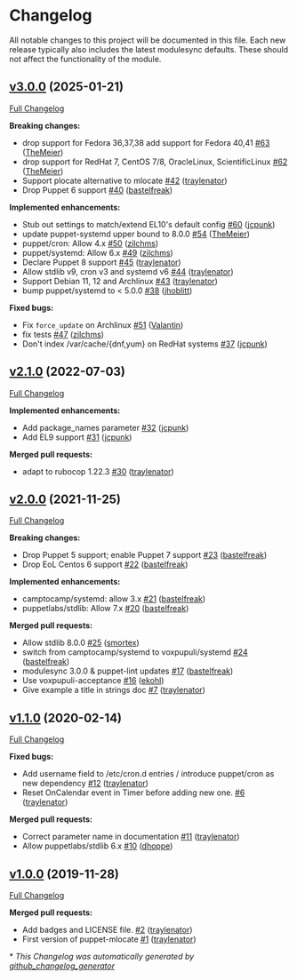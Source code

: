# Changelog

All notable changes to this project will be documented in this file.
Each new release typically also includes the latest modulesync defaults.
These should not affect the functionality of the module.

## [v3.0.0](https://github.com/voxpupuli/puppet-mlocate/tree/v3.0.0) (2025-01-21)

[Full Changelog](https://github.com/voxpupuli/puppet-mlocate/compare/v2.1.0...v3.0.0)

**Breaking changes:**

- drop support for Fedora 36,37,38 add support for Fedora 40,41 [\#63](https://github.com/voxpupuli/puppet-mlocate/pull/63) ([TheMeier](https://github.com/TheMeier))
- drop support for RedHat 7, CentOS 7/8, OracleLinux, ScientificLinux [\#62](https://github.com/voxpupuli/puppet-mlocate/pull/62) ([TheMeier](https://github.com/TheMeier))
- Support plocate alternative to mlocate [\#42](https://github.com/voxpupuli/puppet-mlocate/pull/42) ([traylenator](https://github.com/traylenator))
- Drop Puppet 6 support [\#40](https://github.com/voxpupuli/puppet-mlocate/pull/40) ([bastelfreak](https://github.com/bastelfreak))

**Implemented enhancements:**

- Stub out settings to match/extend EL10's default config [\#60](https://github.com/voxpupuli/puppet-mlocate/pull/60) ([jcpunk](https://github.com/jcpunk))
- update puppet-systemd upper bound to 8.0.0 [\#54](https://github.com/voxpupuli/puppet-mlocate/pull/54) ([TheMeier](https://github.com/TheMeier))
- puppet/cron: Allow 4.x [\#50](https://github.com/voxpupuli/puppet-mlocate/pull/50) ([zilchms](https://github.com/zilchms))
- puppet/systemd: Allow 6.x [\#49](https://github.com/voxpupuli/puppet-mlocate/pull/49) ([zilchms](https://github.com/zilchms))
- Declare Puppet 8 support [\#45](https://github.com/voxpupuli/puppet-mlocate/pull/45) ([traylenator](https://github.com/traylenator))
- Allow  stdlib v9, cron v3 and systemd v6 [\#44](https://github.com/voxpupuli/puppet-mlocate/pull/44) ([traylenator](https://github.com/traylenator))
- Support Debian 11, 12 and Archlinux [\#43](https://github.com/voxpupuli/puppet-mlocate/pull/43) ([traylenator](https://github.com/traylenator))
- bump puppet/systemd to \< 5.0.0 [\#38](https://github.com/voxpupuli/puppet-mlocate/pull/38) ([jhoblitt](https://github.com/jhoblitt))

**Fixed bugs:**

- Fix `force_update` on Archlinux [\#51](https://github.com/voxpupuli/puppet-mlocate/pull/51) ([Valantin](https://github.com/Valantin))
- fix tests [\#47](https://github.com/voxpupuli/puppet-mlocate/pull/47) ([zilchms](https://github.com/zilchms))
- Don't index /var/cache/{dnf,yum} on RedHat systems [\#37](https://github.com/voxpupuli/puppet-mlocate/pull/37) ([jcpunk](https://github.com/jcpunk))

## [v2.1.0](https://github.com/voxpupuli/puppet-mlocate/tree/v2.1.0) (2022-07-03)

[Full Changelog](https://github.com/voxpupuli/puppet-mlocate/compare/v2.0.0...v2.1.0)

**Implemented enhancements:**

- Add package\_names parameter [\#32](https://github.com/voxpupuli/puppet-mlocate/pull/32) ([jcpunk](https://github.com/jcpunk))
- Add EL9 support [\#31](https://github.com/voxpupuli/puppet-mlocate/pull/31) ([jcpunk](https://github.com/jcpunk))

**Merged pull requests:**

- adapt to rubocop 1.22.3 [\#30](https://github.com/voxpupuli/puppet-mlocate/pull/30) ([traylenator](https://github.com/traylenator))

## [v2.0.0](https://github.com/voxpupuli/puppet-mlocate/tree/v2.0.0) (2021-11-25)

[Full Changelog](https://github.com/voxpupuli/puppet-mlocate/compare/v1.1.0...v2.0.0)

**Breaking changes:**

- Drop Puppet 5 support; enable Puppet 7 support [\#23](https://github.com/voxpupuli/puppet-mlocate/pull/23) ([bastelfreak](https://github.com/bastelfreak))
- Drop EoL Centos 6 support [\#22](https://github.com/voxpupuli/puppet-mlocate/pull/22) ([bastelfreak](https://github.com/bastelfreak))

**Implemented enhancements:**

- camptocamp/systemd: allow 3.x [\#21](https://github.com/voxpupuli/puppet-mlocate/pull/21) ([bastelfreak](https://github.com/bastelfreak))
- puppetlabs/stdlib: Allow 7.x [\#20](https://github.com/voxpupuli/puppet-mlocate/pull/20) ([bastelfreak](https://github.com/bastelfreak))

**Merged pull requests:**

- Allow stdlib 8.0.0 [\#25](https://github.com/voxpupuli/puppet-mlocate/pull/25) ([smortex](https://github.com/smortex))
- switch from camptocamp/systemd to voxpupuli/systemd [\#24](https://github.com/voxpupuli/puppet-mlocate/pull/24) ([bastelfreak](https://github.com/bastelfreak))
- modulesync 3.0.0 & puppet-lint updates [\#17](https://github.com/voxpupuli/puppet-mlocate/pull/17) ([bastelfreak](https://github.com/bastelfreak))
- Use voxpupuli-acceptance [\#16](https://github.com/voxpupuli/puppet-mlocate/pull/16) ([ekohl](https://github.com/ekohl))
- Give example a title in strings doc [\#7](https://github.com/voxpupuli/puppet-mlocate/pull/7) ([traylenator](https://github.com/traylenator))

## [v1.1.0](https://github.com/voxpupuli/puppet-mlocate/tree/v1.1.0) (2020-02-14)

[Full Changelog](https://github.com/voxpupuli/puppet-mlocate/compare/v1.0.0...v1.1.0)

**Fixed bugs:**

- Add username field to /etc/cron.d entries / introduce puppet/cron as new dependency [\#12](https://github.com/voxpupuli/puppet-mlocate/pull/12) ([traylenator](https://github.com/traylenator))
- Reset OnCalendar event in Timer before adding new one. [\#6](https://github.com/voxpupuli/puppet-mlocate/pull/6) ([traylenator](https://github.com/traylenator))

**Merged pull requests:**

- Correct parameter name in documentation [\#11](https://github.com/voxpupuli/puppet-mlocate/pull/11) ([traylenator](https://github.com/traylenator))
- Allow puppetlabs/stdlib 6.x [\#10](https://github.com/voxpupuli/puppet-mlocate/pull/10) ([dhoppe](https://github.com/dhoppe))

## [v1.0.0](https://github.com/voxpupuli/puppet-mlocate/tree/v1.0.0) (2019-11-28)

[Full Changelog](https://github.com/voxpupuli/puppet-mlocate/compare/f3ac25fb28c8e78f37ee8b1e673ce6e742670f4e...v1.0.0)

**Merged pull requests:**

- Add badges and LICENSE file. [\#2](https://github.com/voxpupuli/puppet-mlocate/pull/2) ([traylenator](https://github.com/traylenator))
- First version of puppet-mlocate [\#1](https://github.com/voxpupuli/puppet-mlocate/pull/1) ([traylenator](https://github.com/traylenator))



\* *This Changelog was automatically generated by [github_changelog_generator](https://github.com/github-changelog-generator/github-changelog-generator)*
